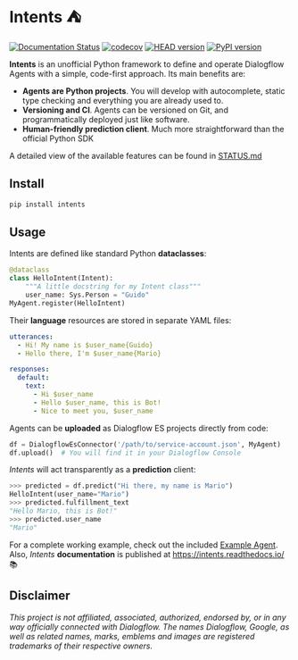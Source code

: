 # Intents ⛺

[![Documentation Status](https://readthedocs.org/projects/intents/badge/?version=latest)](https://intents.readthedocs.io/en/latest/?badge=latest)
[![codecov](https://codecov.io/gh/dariowho/intents/branch/master/graph/badge.svg?token=XAVLW70J8S)](https://codecov.io/gh/dariowho/intents)
[![HEAD version](https://badgen.net/badge/head/v0.1.0/blue)](https://badgen.net/badge/head/v0.1.0/blue)
[![PyPI version](https://badge.fury.io/py/intents.svg)](https://badge.fury.io/py/intents)

**Intents** is an unofficial Python framework to define and operate Dialogflow Agents with a simple,
code-first approach. Its main benefits are:

* **Agents are Python projects**. You will develop with autocomplete, static type checking
  and everything you are already used to.
* **Versioning and CI**. Agents can be versioned on Git, and programmatically
  deployed just like software.
* **Human-friendly prediction client**. Much more straightforward than the official
  Python SDK

A detailed view of the available features can be found in [STATUS.md](STATUS.md)

## Install

```sh
pip install intents
```

## Usage

Intents are defined like standard Python **dataclasses**:

```python
@dataclass
class HelloIntent(Intent):
    """A little docstring for my Intent class"""
    user_name: Sys.Person = "Guido"
MyAgent.register(HelloIntent)
```

Their **language** resources are stored in separate YAML files:

```yaml
utterances:
  - Hi! My name is $user_name{Guido}
  - Hello there, I'm $user_name{Mario}

responses:
  default:
    text:
      - Hi $user_name
      - Hello $user_name, this is Bot!
      - Nice to meet you, $user_name
```

Agents can be **uploaded** as Dialogflow ES projects directly from code:

```python
df = DialogflowEsConnector('/path/to/service-account.json', MyAgent)
df.upload()  # You will find it in your Dialogflow Console
```

*Intents* will act transparently as a **prediction** client:

```python
>>> predicted = df.predict("Hi there, my name is Mario")
HelloIntent(user_name="Mario")
>>> predicted.fulfillment_text
"Hello Mario, this is Bot!"
>>> predicted.user_name
"Mario"
```

For a complete working example, check out the included [Example Agent](example_agent/). Also, *Intents* **documentation** is published at https://intents.readthedocs.io/ 📚

## Disclaimer

*This project is not affiliated, associated, authorized, endorsed by, or in any way officially connected with Dialogflow. The names Dialogflow, Google, as well as related names, marks, emblems and images are registered trademarks of their respective owners.*
